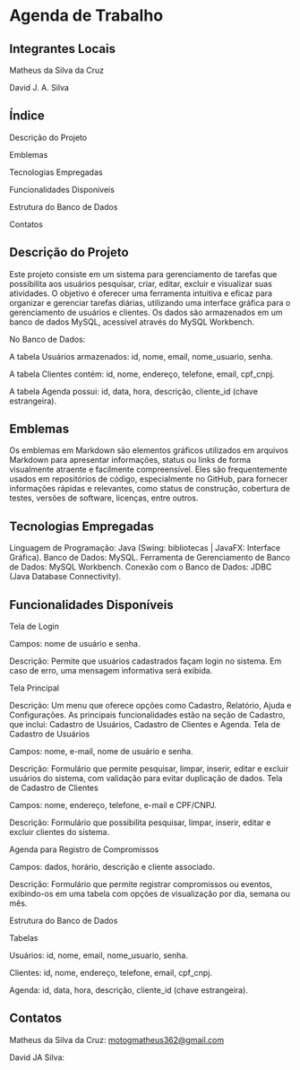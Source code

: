 # Agenda de Trabalho

## Integrantes Locais

Matheus da Silva da Cruz

David J. A. Silva

## Índice

Descrição do Projeto

Emblemas

Tecnologias Empregadas

Funcionalidades Disponíveis

Estrutura do Banco de Dados

Contatos

## Descrição do Projeto

Este projeto consiste em um sistema para gerenciamento de tarefas que possibilita aos usuários pesquisar, criar, editar, excluir e visualizar suas atividades. O objetivo é oferecer uma ferramenta intuitiva e 
eficaz para organizar e gerenciar tarefas diárias, utilizando uma interface gráfica para o gerenciamento de usuários e clientes. Os dados são armazenados em um banco de dados MySQL, acessível através do MySQL 
Workbench.

No Banco de Dados:

A tabela Usuários armazenados: id, nome, email, nome_usuario, senha.

A tabela Clientes contém: id, nome, endereço, telefone, email, cpf_cnpj.

A tabela Agenda possui: id, data, hora, descrição, cliente_id (chave estrangeira).

## Emblemas

Os emblemas em Markdown são elementos gráficos utilizados em arquivos Markdown para apresentar informações, status ou links de forma visualmente atraente e facilmente compreensível. Eles são frequentemente usados
​​em repositórios de código, especialmente no GitHub, para fornecer informações rápidas e relevantes, como status de construção, cobertura de testes, versões de software, licenças, entre outros.

## Tecnologias Empregadas
Linguagem de Programação: Java (Swing: bibliotecas | JavaFX: Interface Gráfica).
Banco de Dados: MySQL.
Ferramenta de Gerenciamento de Banco de Dados: MySQL Workbench.
Conexão com o Banco de Dados: JDBC (Java Database Connectivity).

## Funcionalidades Disponíveis

Tela de Login

Campos: nome de usuário e senha.

Descrição: Permite que usuários cadastrados façam login no sistema. Em caso de erro, uma mensagem informativa será exibida.

Tela Principal

Descrição: Um menu que oferece opções como Cadastro, Relatório, Ajuda e Configurações. As principais funcionalidades estão na seção de Cadastro, que inclui: Cadastro de Usuários, Cadastro de Clientes e Agenda.
Tela de Cadastro de Usuários

Campos: nome, e-mail, nome de usuário e senha.

Descrição: Formulário que permite pesquisar, limpar, inserir, editar e excluir usuários do sistema, com validação para evitar duplicação de dados.
Tela de Cadastro de Clientes

Campos: nome, endereço, telefone, e-mail e CPF/CNPJ.

Descrição: Formulário que possibilita pesquisar, limpar, inserir, editar e excluir clientes do sistema.

Agenda para Registro de Compromissos

Campos: dados, horário, descrição e cliente associado.

Descrição: Formulário que permite registrar compromissos ou eventos, exibindo-os em uma tabela com opções de visualização por dia, semana ou mês.

Estrutura do Banco de Dados

Tabelas

Usuários: id, nome, email, nome_usuario, senha.

Clientes: id, nome, endereço, telefone, email, cpf_cnpj.

Agenda: id, data, hora, descrição, cliente_id (chave estrangeira).

## Contatos
Matheus da Silva da Cruz: motogmatheus362@gmail.com

David JA Silva: 
